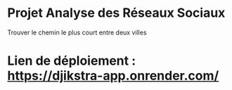 # Projet Analyse des Réseaux Sociaux
Trouver le chemin le plus court entre deux villes


# Lien de déploiement : https://djikstra-app.onrender.com/
 
